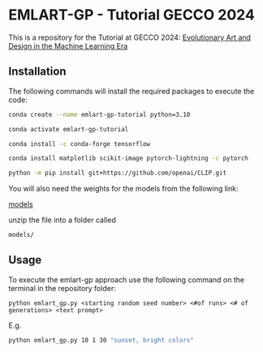 # EMLART-GP - Tutorial GECCO 2024

This is a repository for the Tutorial at GECCO 2024: [Evolutionary Art and Design in the Machine Learning Era](https://gecco-2024.sigevo.org/Tutorials#id_Evolutionary%20Art%20and%20Design%20in%20the%20Machine%20Learning%20Era) 


## Installation

The following commands will install the required packages to execute the code:

```bash
conda create --name emlart-gp-tutorial python=3.10

conda activate emlart-gp-tutorial 

conda install -c conda-forge tensorflow

conda install matplotlib scikit-image pytorch-lightning -c pytorch

python -m pip install git+https://github.com/openai/CLIP.git         

```
You will also need the weights for the models from the following link:

[models](https://www.dropbox.com/s/vusdr3oo5htfqh9/models.zip?dl=1) 

unzip the file into a folder called 
```bash
models/
```

## Usage

To execute the emlart-gp approach use the following command on the terminal in the repository folder:

```console
python emlart_gp.py <starting random seed number> <#of runs> <# of generations> <text prompt>
```

E.g.
```bash
python emlart_gp.py 10 1 30 "sunset, bright colors" 
``` 
